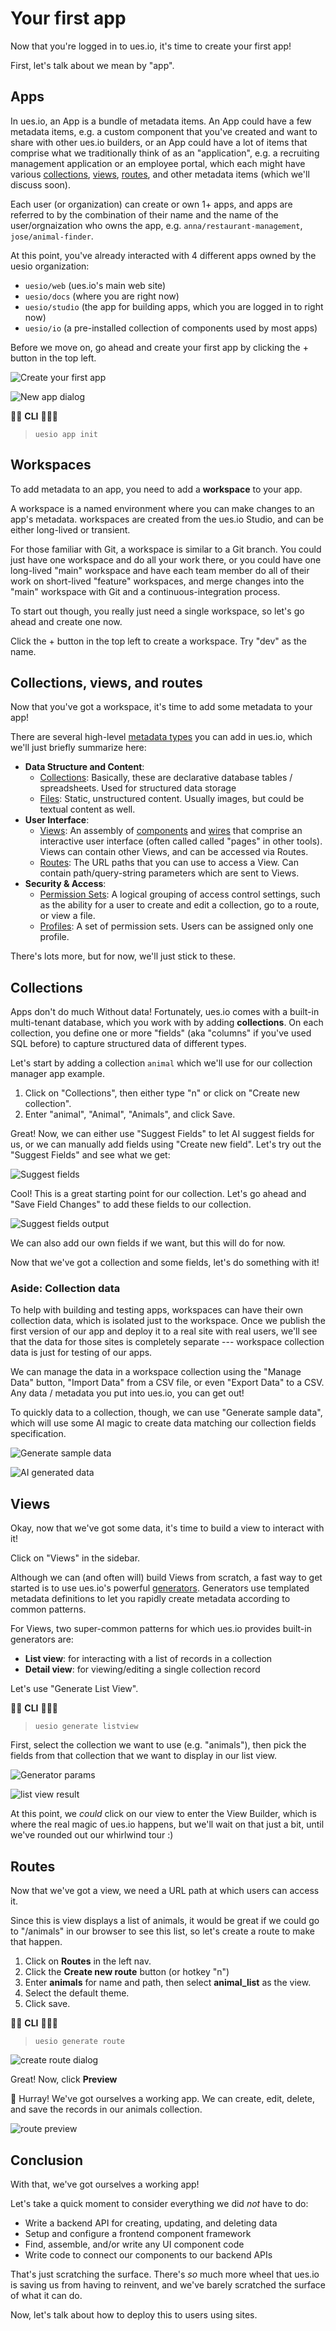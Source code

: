 # Your first app

Now that you're logged in to ues.io, it's time to create your first app!

First, let's talk about we mean by "app".

## Apps

In ues.io, an App is a bundle of metadata items. An App could have a few metadata items, e.g. a custom component that you've created and want to share with other ues.io builders, or an App could have a lot of items that comprise what we traditionally think of as an "application", e.g. a recruiting management application or an employee portal, which each might have various [collections](collections), [views](views), [routes](routes), and other metadata items (which we'll discuss soon).

Each user (or organization) can create or own 1+ apps, and apps are referred to by the combination of their name and the name of the user/orgnaization who owns the app, e.g. `anna/restaurant-management`, `jose/animal-finder`.

At this point, you've already interacted with 4 different apps owned by the uesio organization:

-   `uesio/web` (ues.io's main web site)
-   `uesio/docs` (where you are right now)
-   `uesio/studio` (the app for building apps, which you are logged in to right now)
-   `uesio/io` (a pre-installed collection of components used by most apps)

Before we move on, go ahead and create your first app by clicking the + button in the top left.

![Create your first app]($File{uesio/docs.createnewapp} "create your first app")

![New app dialog]($File{uesio/docs.newappdialog} "new app dialog")

👩‍💻 **CLI** 👨🏿‍💻

> `uesio app init`

## Workspaces

To add metadata to an app, you need to add a **workspace** to your app.

A workspace is a named environment where you can make changes to an app's metadata. workspaces are created from the ues.io Studio, and can be either long-lived or transient.

For those familiar with Git, a workspace is similar to a Git branch. You could just have one workspace and do all your work there, or you could have one long-lived "main" workspace and have each team member do all of their work on short-lived "feature" workspaces, and merge changes into the "main" workspace with Git and a continuous-integration process.

To start out though, you really just need a single workspace, so let's go ahead and create one now.

Click the + button in the top left to create a workspace. Try "dev" as the name.

## Collections, views, and routes

Now that you've got a workspace, it's time to add some metadata to your app!

There are several high-level [metadata types](home) you can add in ues.io, which we'll just briefly summarize here:

-   **Data Structure and Content**:
    -   [Collections](collections): Basically, these are declarative database tables / spreadsheets. Used for structured data storage
    -   [Files](files): Static, unstructured content. Usually images, but could be textual content as well.
-   **User Interface**:
    -   [Views](views): An assembly of [components](components) and [wires](wires) that comprise an interactive user interface (often called called "pages" in other tools). Views can contain other Views, and can be accessed via Routes.
    -   [Routes](routes): The URL paths that you can use to access a View. Can contain path/query-string parameters which are sent to Views.
-   **Security & Access**:
    -   [Permission Sets](profiles-and-permission-sets): A logical grouping of access control settings, such as the ability for a user to create and edit a collection, go to a route, or view a file.
    -   [Profiles](profiles-and-permission-sets): A set of permission sets. Users can be assigned only one profile.

There's lots more, but for now, we'll just stick to these.

## Collections

Apps don't do much Without data! Fortunately, ues.io comes with a built-in multi-tenant database, which you work with by adding **collections**. On each collection, you define one or more "fields" (aka "columns" if you've used SQL before) to capture structured data of different types.

Let's start by adding a collection `animal` which we'll use for our collection manager app example.

1. Click on "Collections", then either type "n" or click on "Create new collection".
2. Enter "animal", "Animal", "Animals", and click Save.

Great! Now, we can either use "Suggest Fields" to let AI suggest fields for us, or we can manually add fields using "Create new field". Let's try out the "Suggest Fields" and see what we get:

![Suggest fields]($File{uesio/docs.suggestfieldsbutton} "use ai to suggest fields")

Cool! This is a great starting point for our collection. Let's go ahead and "Save Field Changes" to add these fields to our collection.

![Suggest fields output]($File{uesio/docs.suggestfieldsoutput} "suggested fields")

We can also add our own fields if we want, but this will do for now.

Now that we've got a collection and some fields, let's do something with it!

### Aside: Collection data

To help with building and testing apps, workspaces can have their own collection data, which is isolated just to the workspace. Once we publish the first version of our app and deploy it to a real site with real users, we'll see that the data for those sites is completely separate --- workspace collection data is just for testing of our apps.

We can manage the data in a workspace collection using the "Manage Data" button, "Import Data" from a CSV file, or even "Export Data" to a CSV. Any data / metadata you put into ues.io, you can get out!

To quickly data to a collection, though, we can use "Generate sample data", which will use some AI magic to create data matching our collection fields specification.

![Generate sample data]($File{uesio/docs.generatesampledata} "generate sample data")

![AI generated data]($File{uesio/docs.aigenerateddata} "AI generated data")

## Views

Okay, now that we've got some data, it's time to build a view to interact with it!

Click on "Views" in the sidebar.

Although we can (and often will) build Views from scratch, a fast way to get started is to use ues.io's powerful [generators](generators). Generators use templated metadata definitions to let you rapidly create metadata according to common patterns.

For Views, two super-common patterns for which ues.io provides built-in generators are:

-   **List view**: for interacting with a list of records in a collection
-   **Detail view**: for viewing/editing a single collection record

Let's use "Generate List View".

👩‍💻 **CLI** 👨🏿‍💻

> `uesio generate listview`

First, select the collection we want to use (e.g. "animals"), then pick the fields from that collection that we want to display in our list view.

![Generator params]($File{uesio/docs.listviewgeneratorparams} "list view generator params")

![list view result]($File{uesio/docs.generatedlistview} "Generated list view")

At this point, we _could_ click on our view to enter the View Builder, which is where the real magic of ues.io happens, but we'll wait on that just a bit, until we've rounded out our whirlwind tour :)

## Routes

Now that we've got a view, we need a URL path at which users can access it.

Since this is view displays a list of animals, it would be great if we could go to "/animals" in our browser to see this list, so let's create a route to make that happen.

1. Click on **Routes** in the left nav.
2. Click the **Create new route** button (or hotkey "n")
3. Enter **animals** for name and path, then select **animal_list** as the view.
4. Select the default theme.
5. Click save.

👩‍💻 **CLI** 👨🏿‍💻

> `uesio generate route`

![create route dialog]($File{uesio/docs.createroute} "Create route")

Great! Now, click **Preview**

🎉 Hurray! We've got ourselves a working app. We can create, edit, delete, and save the records in our animals collection.

![route preview]($File{uesio/docs.routepreview} "route preview")

## Conclusion

With that, we've got ourselves a working app!

Let's take a quick moment to consider everything we did _not_ have to do:

-   Write a backend API for creating, updating, and deleting data
-   Setup and configure a frontend component framework
-   Find, assemble, and/or write any UI component code
-   Write code to connect our components to our backend APIs

That's just scratching the surface. There's _so_ much more wheel that ues.io is saving us from having to reinvent, and we've barely scratched the surface of what it can do.

Now, let's talk about how to deploy this to users using sites.
